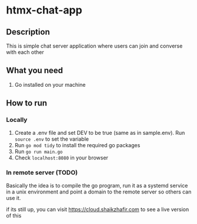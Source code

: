 # htmx-chat-app

## Description

This is simple chat server application where users can join and converse with each other

## What you need

1. Go installed on your machine

## How to run

### Locally

1. Create a .env file and set DEV to be true (same as in sample.env). Run `source .env` to set the variable
2. Run `go mod tidy` to install the required go packages
3. Run `go run main.go`
4. Check `localhost:8080` in your browser

### In remote server (TODO)

Basically the idea is to compile the go program, run it as a systemd service in a unix environment and point a domain to the remote server so others can use it.

if its still up, you can visit
https://cloud.shaikzhafir.com to see a live version of this
